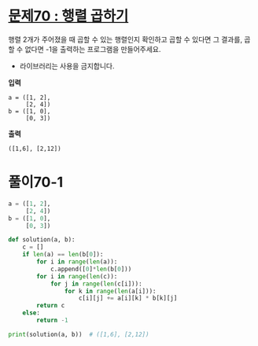 # [문제70 : 행렬 곱하기](https://www.notion.so/70-d2a5c32922fe4de48653d96ee3ef3048)

행렬 2개가 주어졌을 때 곱할 수 있는 행렬인지 확인하고 곱할 수 있다면 그 결과를, 곱할 수 없다면 -1을 출력하는 프로그램을 만들어주세요.

* 라이브러리는 사용을 금지합니다.

**입력**

    a = ([1, 2],
         [2, 4])
    b = ([1, 0],
         [0, 3])
    
**출력**

    ([1,6], [2,12])

# 풀이70-1

``` python
a = ([1, 2],
     [2, 4])
b = ([1, 0],
     [0, 3])

def solution(a, b):
    c = []
    if len(a) == len(b[0]):
        for i in range(len(a)):
            c.append([0]*len(b[0]))
        for i in range(len(c)):
            for j in range(len(c[i])):
                for k in range(len(a[i])):
                    c[i][j] += a[i][k] * b[k][j]
        return c
    else:
        return -1

print(solution(a, b))  # ([1,6], [2,12])
```